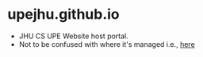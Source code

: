 # upejhu.github.io

- JHU CS UPE Website host portal.
- Not to be confused with where it's managed i.e., [here](https://github.com/upejhu/upe)
